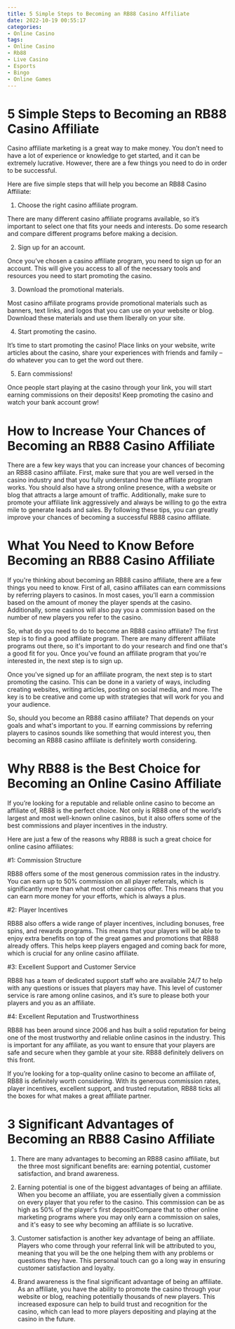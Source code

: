 ```yaml
---
title: 5 Simple Steps to Becoming an RB88 Casino Affiliate 
date: 2022-10-19 00:55:17
categories:
- Online Casino
tags:
- Online Casino
- Rb88
- Live Casino
- Esports
- Bingo
- Online Games
---
```



#  5 Simple Steps to Becoming an RB88 Casino Affiliate 

Casino affiliate marketing is a great way to make money. You don’t need to have a lot of experience or knowledge to get started, and it can be extremely lucrative. However, there are a few things you need to do in order to be successful.

Here are five simple steps that will help you become an RB88 Casino Affiliate:

1. Choose the right casino affiliate program.

There are many different casino affiliate programs available, so it’s important to select one that fits your needs and interests. Do some research and compare different programs before making a decision.

2. Sign up for an account.

Once you’ve chosen a casino affiliate program, you need to sign up for an account. This will give you access to all of the necessary tools and resources you need to start promoting the casino.

3. Download the promotional materials.

Most casino affiliate programs provide promotional materials such as banners, text links, and logos that you can use on your website or blog. Download these materials and use them liberally on your site.

4. Start promoting the casino.

It’s time to start promoting the casino! Place links on your website, write articles about the casino, share your experiences with friends and family – do whatever you can to get the word out there.

5. Earn commissions!

Once people start playing at the casino through your link, you will start earning commissions on their deposits! Keep promoting the casino and watch your bank account grow!

#  How to Increase Your Chances of Becoming an RB88 Casino Affiliate 

There are a few key ways that you can increase your chances of becoming an RB88 casino affiliate. First, make sure that you are well versed in the casino industry and that you fully understand how the affiliate program works. You should also have a strong online presence, with a website or blog that attracts a large amount of traffic. Additionally, make sure to promote your affiliate link aggressively and always be willing to go the extra mile to generate leads and sales. By following these tips, you can greatly improve your chances of becoming a successful RB88 casino affiliate.

#  What You Need to Know Before Becoming an RB88 Casino Affiliate 

If you're thinking about becoming an RB88 casino affiliate, there are a few things you need to know. First of all, casino affiliates can earn commissions by referring players to casinos. In most cases, you'll earn a commission based on the amount of money the player spends at the casino. Additionally, some casinos will also pay you a commission based on the number of new players you refer to the casino.

So, what do you need to do to become an RB88 casino affiliate? The first step is to find a good affiliate program. There are many different affiliate programs out there, so it's important to do your research and find one that's a good fit for you. Once you've found an affiliate program that you're interested in, the next step is to sign up.

Once you've signed up for an affiliate program, the next step is to start promoting the casino. This can be done in a variety of ways, including creating websites, writing articles, posting on social media, and more. The key is to be creative and come up with strategies that will work for you and your audience.

So, should you become an RB88 casino affiliate? That depends on your goals and what's important to you. If earning commissions by referring players to casinos sounds like something that would interest you, then becoming an RB88 casino affiliate is definitely worth considering.

#  Why RB88 is the Best Choice for Becoming an Online Casino Affiliate 

If you’re looking for a reputable and reliable online casino to become an affiliate of, RB88 is the perfect choice. Not only is RB88 one of the world’s largest and most well-known online casinos, but it also offers some of the best commissions and player incentives in the industry.

Here are just a few of the reasons why RB88 is such a great choice for online casino affiliates:

#1: Commission Structure

RB88 offers some of the most generous commission rates in the industry. You can earn up to 50% commission on all player referrals, which is significantly more than what most other casinos offer. This means that you can earn more money for your efforts, which is always a plus.

#2: Player Incentives

RB88 also offers a wide range of player incentives, including bonuses, free spins, and rewards programs. This means that your players will be able to enjoy extra benefits on top of the great games and promotions that RB88 already offers. This helps keep players engaged and coming back for more, which is crucial for any online casino affiliate.

#3: Excellent Support and Customer Service

RB88 has a team of dedicated support staff who are available 24/7 to help with any questions or issues that players may have. This level of customer service is rare among online casinos, and it’s sure to please both your players and you as an affiliate.

#4: Excellent Reputation and Trustworthiness

RB88 has been around since 2006 and has built a solid reputation for being one of the most trustworthy and reliable online casinos in the industry. This is important for any affiliate, as you want to ensure that your players are safe and secure when they gamble at your site. RB88 definitely delivers on this front.

If you’re looking for a top-quality online casino to become an affiliate of, RB88 is definitely worth considering. With its generous commission rates, player incentives, excellent support, and trusted reputation, RB88 ticks all the boxes for what makes a great affiliate partner.

#  3 Significant Advantages of Becoming an RB88 Casino Affiliate

1. There are many advantages to becoming an RB88 casino affiliate, but the three most significant benefits are: earning potential, customer satisfaction, and brand awareness.

2. Earning potential is one of the biggest advantages of being an affiliate. When you become an affiliate, you are essentially given a commission on every player that you refer to the casino. This commission can be as high as 50% of the player's first deposit!Compare that to other online marketing programs where you may only earn a commission on sales, and it's easy to see why becoming an affiliate is so lucrative.

3. Customer satisfaction is another key advantage of being an affiliate. Players who come through your referral link will be attributed to you, meaning that you will be the one helping them with any problems or questions they have. This personal touch can go a long way in ensuring customer satisfaction and loyalty.

4. Brand awareness is the final significant advantage of being an affiliate. As an affiliate, you have the ability to promote the casino through your website or blog, reaching potentially thousands of new players. This increased exposure can help to build trust and recognition for the casino, which can lead to more players depositing and playing at the casino in the future.